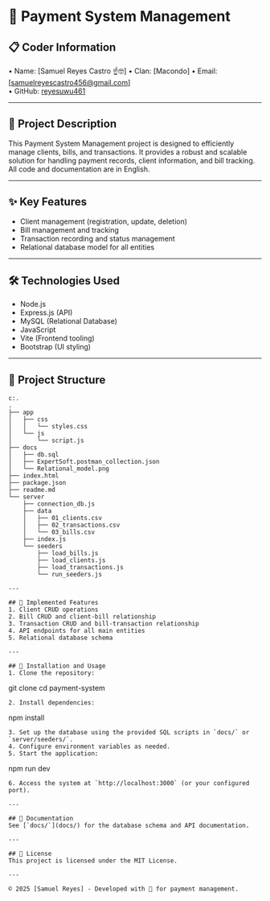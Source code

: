 # 💸 Payment System Management

## 📋 Coder Information
• Name: [Samuel Reyes Castro ☝️🤓] 
• Clan: [Macondo] 
• Email: [samuelreyescastro456@gmail.com]  
• GitHub: [reyesuwu461](https://github.com/reyesuwu461)

---

## 🚀 Project Description
This Payment System Management project is designed to efficiently manage clients, bills, and transactions. It provides a robust and scalable solution for handling payment records, client information, and bill tracking. All code and documentation are in English.

---

## ✨ Key Features
- Client management (registration, update, deletion)
- Bill management and tracking
- Transaction recording and status management
- Relational database model for all entities

---

## 🛠️ Technologies Used
- Node.js
- Express.js (API)
- MySQL (Relational Database)
- JavaScript
- Vite (Frontend tooling)
- Bootstrap (UI styling)

---

## 📁 Project Structure
```
c:.
.
├── app
│   ├── css
│   │   └── styles.css
│   └── js
│       └── script.js
├── docs
│   ├── db.sql
│   ├── ExpertSoft.postman_collection.json
│   └── Relational_model.png
├── index.html
├── package.json
├── readme.md
└── server
    ├── connection_db.js
    ├── data
    │   ├── 01_clients.csv
    │   ├── 02_transactions.csv
    │   └── 03_bills.csv
    ├── index.js
    └── seeders
        ├── load_bills.js
        ├── load_clients.js
        ├── load_transactions.js
        └── run_seeders.js

---

## 🎯 Implemented Features
1. Client CRUD operations
2. Bill CRUD and client-bill relationship
3. Transaction CRUD and bill-transaction relationship
4. API endpoints for all main entities
5. Relational database schema

---

## 🚀 Installation and Usage
1. Clone the repository:
   ```
   git clone <repository-url>
   cd payment-system
   ```
2. Install dependencies:
   ```
   npm install
   ```
3. Set up the database using the provided SQL scripts in `docs/` or `server/seeders/`.
4. Configure environment variables as needed.
5. Start the application:
   ```
   npm run dev
   ```
6. Access the system at `http://localhost:3000` (or your configured port).

---

## 📄 Documentation
See [`docs/`](docs/) for the database schema and API documentation.

---

## 📄 License
This project is licensed under the MIT License.

---

© 2025 [Samuel Reyes] - Developed with 👾 for payment management.